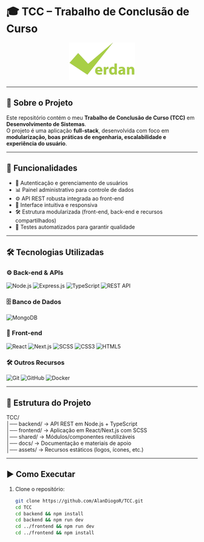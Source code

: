 # 🎓 TCC – Trabalho de Conclusão de Curso  

<p align="center">
  <img src="frontend/verdanzin/src/assets/Logo/verdan_logo_org.png" alt="TCC Logo" height="100"/>
</p>

---

## 📖 Sobre o Projeto  

Este repositório contém o meu **Trabalho de Conclusão de Curso (TCC)** em **Desenvolvimento de Sistemas**.  
O projeto é uma aplicação **full-stack**, desenvolvida com foco em **modularização, boas práticas de engenharia, escalabilidade e experiência do usuário**.  

---

## 🚀 Funcionalidades  

- 🔐 Autenticação e gerenciamento de usuários  
- 📊 Painel administrativo para controle de dados  
- ⚙️ API REST robusta integrada ao front-end  
- 🎨 Interface intuitiva e responsiva  
- 🛠️ Estrutura modularizada (front-end, back-end e recursos compartilhados)  
- 🧪 Testes automatizados para garantir qualidade  

---

## 🛠️ Tecnologias Utilizadas  

### ⚙️ Back-end & APIs  
![Node.js](https://img.shields.io/badge/Node.js-339933?style=for-the-badge&logo=node.js&logoColor=white)
![Express.js](https://img.shields.io/badge/Express-000000?style=for-the-badge&logo=express&logoColor=white)
![TypeScript](https://img.shields.io/badge/TypeScript-3178C6?style=for-the-badge&logo=typescript&logoColor=white)
![REST API](https://img.shields.io/badge/REST-02569B?style=for-the-badge&logo=rest&logoColor=white)

### 🗄️ Banco de Dados  
![MongoDB](https://img.shields.io/badge/MongoDB-47A248?style=for-the-badge&logo=mongodb&logoColor=white)

### 🎨 Front-end  
![React](https://img.shields.io/badge/React-61DAFB?style=for-the-badge&logo=react&logoColor=black)
![Next.js](https://img.shields.io/badge/Next.js-000000?style=for-the-badge&logo=nextdotjs&logoColor=white)
![SCSS](https://img.shields.io/badge/SCSS-CC6699?style=for-the-badge&logo=sass&logoColor=white)
![CSS3](https://img.shields.io/badge/CSS3-1572B6?style=for-the-badge&logo=css3&logoColor=white)
![HTML5](https://img.shields.io/badge/HTML5-E34F26?style=for-the-badge&logo=html5&logoColor=white)

### 🛠️ Outros Recursos  
![Git](https://img.shields.io/badge/Git-F05032?style=for-the-badge&logo=git&logoColor=white)
![GitHub](https://img.shields.io/badge/GitHub-181717?style=for-the-badge&logo=github&logoColor=white)
![Docker](https://img.shields.io/badge/Docker-2496ED?style=for-the-badge&logo=docker&logoColor=white)

---

## 📂 Estrutura do Projeto  

TCC/  
│── backend/   → API REST em Node.js + TypeScript  
│── frontend/  → Aplicação em React/Next.js com SCSS  
│── shared/    → Módulos/componentes reutilizáveis  
│── docs/      → Documentação e materiais de apoio  
│── assets/    → Recursos estáticos (logos, ícones, etc.)  

---

## ▶️ Como Executar  

1. Clone o repositório:  
   ```bash
   git clone https://github.com/AlanDiogoR/TCC.git
   cd TCC
   cd backend && npm install
   cd backend && npm run dev
   cd ../frontend && npm run dev
   cd ../frontend && npm install

